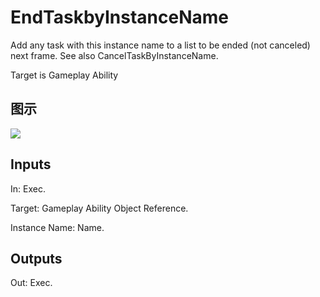 # EndTaskbyInstanceName

Add any task with this instance name to a list to be ended (not canceled) next frame. See also CancelTaskByInstanceName.

Target is Gameplay Ability

## 图示

![]($-20221218-17304955.png)

## Inputs

In: Exec.

Target: Gameplay Ability Object Reference.

Instance Name: Name.  

## Outputs

Out: Exec.

